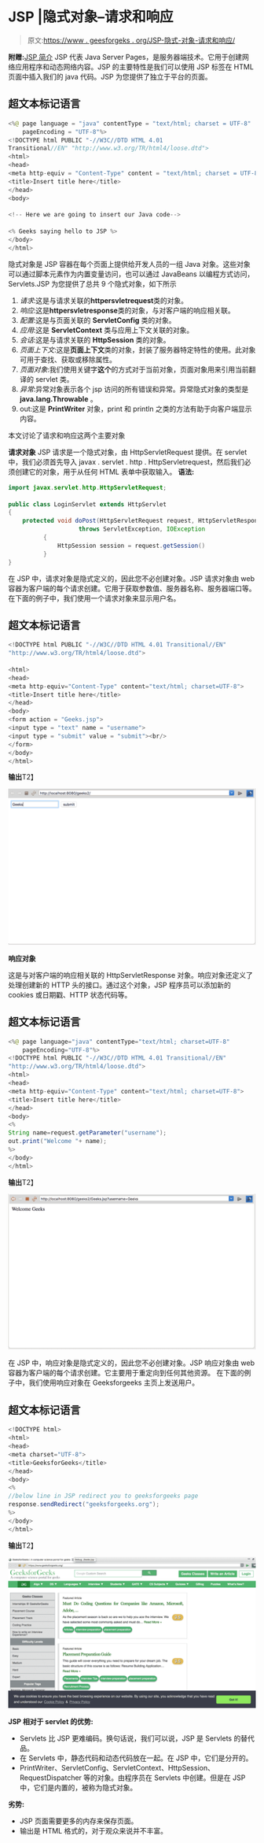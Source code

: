 # JSP |隐式对象–请求和响应

> 原文:[https://www . geesforgeks . org/JSP-隐式-对象-请求和响应/](https://www.geeksforgeeks.org/jsp-implicit-objects-request-and-response/)

**附赠:**[JSP 简介](https://www.geeksforgeeks.org/introduction-to-jsp/)
JSP 代表 Java Server Pages，是服务器端技术。它用于创建网络应用程序和动态网络内容。JSP 的主要特性是我们可以使用 JSP 标签在 HTML 页面中插入我们的 java 代码。JSP 为您提供了独立于平台的页面。

## 超文本标记语言

```java
<%@ page language = "java" contentType = "text/html; charset = UTF-8"
    pageEncoding = "UTF-8"%>
<!DOCTYPE html PUBLIC "-//W3C//DTD HTML 4.01
Transitional//EN" "http://www.w3.org/TR/html4/loose.dtd">
<html>
<head>
<meta http-equiv = "Content-Type" content = "text/html; charset = UTF-8">
<title>Insert title here</title>
</head>
<body>

<!-- Here we are going to insert our Java code-->

<% Geeks saying hello to JSP %>
</body>
</html>
```

隐式对象是 JSP 容器在每个页面上提供给开发人员的一组 Java 对象。这些对象可以通过脚本元素作为内置变量访问，也可以通过 JavaBeans 以编程方式访问，Servlets.JSP 为您提供了总共 9 个隐式对象，如下所示

1.  *请求*:这是与请求关联的**httpersvletrequest**类的对象。
2.  *响应*:这是**httpersvletresponse**类的对象，与对客户端的响应相关联。
3.  *配置*:这是与页面关联的 **ServletConfig** 类的对象。
4.  *应用*:这是 **ServletContext** 类与应用上下文关联的对象。
5.  *会话*:这是与请求关联的 **HttpSession** 类的对象。
6.  *页面上下文*:这是**页面上下文**类的对象，封装了服务器特定特性的使用。此对象可用于查找、获取或移除属性。
7.  *页面对象*:我们使用关键字**这个**的方式对于当前对象，页面对象用来引用当前翻译的 servlet 类。
8.  *异常*:异常对象表示各个 jsp 访问的所有错误和异常。异常隐式对象的类型是 **java.lang.Throwable** 。
9.  out:这是 **PrintWriter** 对象，print 和 println 之类的方法有助于向客户端显示内容。

本文讨论了请求和响应这两个主要对象

**请求对象**
JSP 请求是一个隐式对象，由 HttpServletRequest 提供。在 servlet 中，我们必须首先导入 javax . servlet . http . HttpServletrequest，然后我们必须创建它的对象，用于从任何 HTML 表单中获取输入。
**语法:**

```java
import javax.servlet.http.HttpServletRequest;

public class LoginServlet extends HttpServlet 
{  
    protected void doPost(HttpServletRequest request, HttpServletResponse response)  
                    throws ServletException, IOException 
          { 
              HttpSession session = request.getSession()
          }
}
```

在 JSP 中，请求对象是隐式定义的，因此您不必创建对象。JSP 请求对象由 web 容器为客户端的每个请求创建。它用于获取参数值、服务器名称、服务器端口等。
在下面的例子中，我们使用一个请求对象来显示用户名。

## 超文本标记语言

```java
<!DOCTYPE html PUBLIC "-//W3C//DTD HTML 4.01 Transitional//EN"
"http://www.w3.org/TR/html4/loose.dtd">

<html>
<head>
<meta http-equiv="Content-Type" content="text/html; charset=UTF-8">
<title>Insert title here</title>
</head>
<body>
<form action = "Geeks.jsp"> 
<input type = "text" name = "username"> 
<input type = "submit" value = "submit"><br/> 
</form>
</body>
</html>
```

**输出**T2】

![](img/6a4cce518f0e86c081e0fbafeda8731c.png)

**响应对象**

这是与对客户端的响应相关联的 HttpServletResponse 对象。响应对象还定义了处理创建新的 HTTP 头的接口。通过这个对象，JSP 程序员可以添加新的 cookies 或日期戳、HTTP 状态代码等。

## 超文本标记语言

```java
<%@ page language="java" contentType="text/html; charset=UTF-8"
    pageEncoding="UTF-8"%>
<!DOCTYPE html PUBLIC "-//W3C//DTD HTML 4.01 Transitional//EN"
"http://www.w3.org/TR/html4/loose.dtd">
<html>
<head>
<meta http-equiv="Content-Type" content="text/html; charset=UTF-8">
<title>Insert title here</title>
</head>
<body>
<%  
String name=request.getParameter("username"); 
out.print("Welcome "+ name); 
%>   
</body>
</html>
```

**输出**T2】

![](img/a8bacf14d2d119d31c663e9a6037dddf.png)

在 JSP 中，响应对象是隐式定义的，因此您不必创建对象。JSP 响应对象由 web 容器为客户端的每个请求创建。它主要用于重定向到任何其他资源。
在下面的例子中，我们使用响应对象在 Geeksforgeeks 主页上发送用户。

## 超文本标记语言

```java
<!DOCTYPE html>
<html>
<head>
<meta charset="UTF-8">
<title>GeeksforGeeks</title>
</head>
<body>
<%  
//below line in JSP redirect you to geeksforgeeks page
response.sendRedirect("geeksforgeeks.org");
%>
</body>
</html>
```

**输出**T2】

![](img/484fa97fe2cd9244282127a1d8f8c990.png)

**JSP 相对于 servlet 的优势:**

*   Servlets 比 JSP 更难编码。换句话说，我们可以说，JSP 是 Servlets 的替代品。
*   在 Servlets 中，静态代码和动态代码放在一起。在 JSP 中，它们是分开的。
*   PrintWriter、ServletConfig、ServletContext、HttpSession、RequestDispatcher 等的对象。由程序员在 Servlets 中创建。但是在 JSP 中，它们是内置的，被称为隐式对象。

**劣势:**

*   JSP 页面需要更多的内存来保存页面。
*   输出是 HTML 格式的，对于观众来说并不丰富。